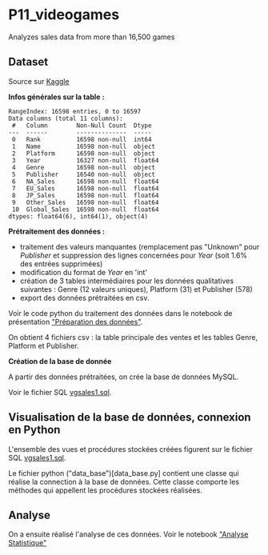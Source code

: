 # P11_videogames
Analyzes sales data from more than 16,500 games


## Dataset
Source sur [Kaggle](https://www.kaggle.com/gregorut/videogamesales)

__Infos générales sur la table :__

```
RangeIndex: 16598 entries, 0 to 16597
Data columns (total 11 columns):
 #   Column        Non-Null Count  Dtype  
---  ------        --------------  -----  
 0   Rank          16598 non-null  int64  
 1   Name          16598 non-null  object 
 2   Platform      16598 non-null  object 
 3   Year          16327 non-null  float64
 4   Genre         16598 non-null  object 
 5   Publisher     16540 non-null  object 
 6   NA_Sales      16598 non-null  float64
 7   EU_Sales      16598 non-null  float64
 8   JP_Sales      16598 non-null  float64
 9   Other_Sales   16598 non-null  float64
 10  Global_Sales  16598 non-null  float64
dtypes: float64(6), int64(1), object(4)
```

__Prétraitement des données :__
  - traitement des valeurs manquantes (remplacement pas "Unknown" pour _Publisher_ et suppression des lignes concernées pour _Year_ (soit 1.6% des entrées supprimées)
  - modification du format de _Year_ en 'int'
  - création de 3 tables intermédiaires pour les données qualitatives suivantes : Genre (12 valeurs uniques), Platform (31) et Publisher (578)
  - export des données prétraitées en csv.

Voir le code python du traitement des données dans le notebook de présentation ["Préparation des données"](Preparation_des_donnees.ipynb).

On obtient 4 fichiers csv : la table principale des ventes et les tables Genre, Platform et Publisher.

__Création de la base de donnée__

A partir des données prétraitées, on crée la base de données MySQL. 

Voir le fichier SQL [vgsales1.sql](vgsales.sql).

## Visualisation de la base de données, connexion en Python

L'ensemble des vues et procédures stockées créées figurent sur le fichier SQL [vgsales1.sql](vgsales.sql).

Le fichier python ("data_base")[data_base.py] contient une classe qui réalise la connection à la base de données. Cette classe comporte les méthodes qui appellent les procédures stockées réalisées.


## Analyse

On a ensuite réalisé l'analyse de ces données. Voir le notebook ["Analyse Statistique"](Analyse_statistique.ipynb)



